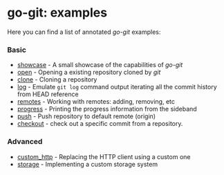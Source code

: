 # go-git: examples

Here you can find a list of annotated _go-git_ examples:

### Basic
- [showcase](showcase/main.go) - A small showcase of the capabilities of _go-git_
- [open](open/main.go) - Opening a existing repository cloned by _git_
- [clone](clone/main.go) - Cloning a repository
- [log](log/main.go) - Emulate `git log` command output iterating all the commit history from HEAD reference
- [remotes](remotes/main.go) - Working with remotes: adding, removing, etc
- [progress](progress/main.go) - Printing the progress information from the sideband
- [push](push/main.go) - Push repository to default remote (origin)
- [checkout](checkout/main.go) - check out a specific commit from a repository.
### Advanced
- [custom_http](custom_http/main.go) - Replacing the HTTP client using a custom one
- [storage](storage/README.md) - Implementing a custom storage system
